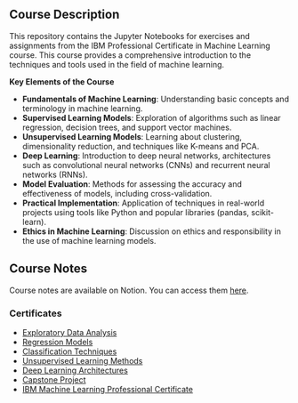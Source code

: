 ## Course Description

This repository contains the Jupyter Notebooks for exercises and assignments from the IBM Professional Certificate in Machine Learning course. This course provides a comprehensive introduction to the techniques and tools used in the field of machine learning.

**Key Elements of the Course**

- **Fundamentals of Machine Learning**: Understanding basic concepts and terminology in machine learning.
- **Supervised Learning Models**: Exploration of algorithms such as linear regression, decision trees, and support vector machines.
- **Unsupervised Learning Models**: Learning about clustering, dimensionality reduction, and techniques like K-means and PCA.
- **Deep Learning**: Introduction to deep neural networks, architectures such as convolutional neural networks (CNNs) and recurrent neural networks (RNNs).
- **Model Evaluation**: Methods for assessing the accuracy and effectiveness of models, including cross-validation.
- **Practical Implementation**: Application of techniques in real-world projects using tools like Python and popular libraries (pandas, scikit-learn).
- **Ethics in Machine Learning**: Discussion on ethics and responsibility in the use of machine learning models.

## Course Notes
Course notes are available on Notion. You can access them [here](https://is.gd/GBtXga).

### Certificates
- [Exploratory Data Analysis](Certificates/01-EDA.pdf)
- [Regression Models](Certificates/02-Regression.pdf)
- [Classification Techniques](Certificates/03-Classification.pdf)
- [Unsupervised Learning Methods](Certificates/04-Unsupervised.pdf)
- [Deep Learning Architectures](Certificates/05-DeepLearning.pdf)
- [Capstone Project](Certificates/06-Capstone.pdf)
- [IBM Machine Learning Professional Certificate](Certificates/TJ441I4Y4F4B.pdf)
